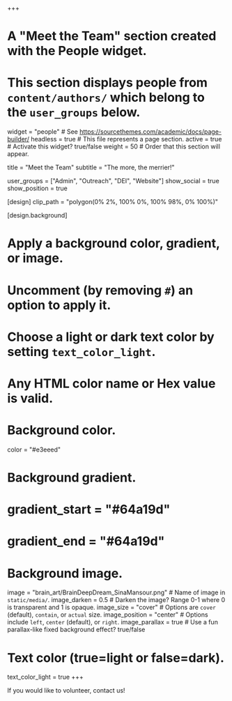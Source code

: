 +++
# A "Meet the Team" section created with the People widget.
# This section displays people from `content/authors/` which belong to the `user_groups` below.
widget = "people"  # See https://sourcethemes.com/academic/docs/page-builder/
headless = true  # This file represents a page section.
active = true  # Activate this widget? true/false
weight = 50  # Order that this section will appear.

title = "Meet the Team"
subtitle = "The more, the merrier!"

user_groups = ["Admin", "Outreach", "DEI", "Website"]
show_social = true
show_position = true

[design]
  clip_path = "polygon(0% 2%, 100% 0%, 100% 98%, 0% 100%)"


[design.background]
  # Apply a background color, gradient, or image.
  #   Uncomment (by removing `#`) an option to apply it.
  #   Choose a light or dark text color by setting `text_color_light`.
  #   Any HTML color name or Hex value is valid.

  # Background color.
  color = "#e3eeed"

  # Background gradient.
  # gradient_start = "#64a19d"
  # gradient_end = "#64a19d"

  # Background image.
  image = "brain_art/BrainDeepDream_SinaMansour.png" # Name of image in `static/media/`.
  image_darken = 0.5  # Darken the image? Range 0-1 where 0 is transparent and 1 is opaque.
  image_size = "cover"  #  Options are `cover` (default), `contain`, or `actual` size.
  image_position = "center"  # Options include `left`, `center` (default), or `right`.
  image_parallax = true  # Use a fun parallax-like fixed background effect? true/false

  # Text color (true=light or false=dark).
  text_color_light = true
+++

If you would like to volunteer, contact us!
